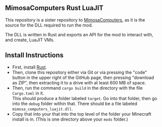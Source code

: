 ## MimosaComputers Rust LuaJIT

This repository is a sister repository to [MimosaComputers](https://github.com/ThatCodingGuy86/MimosaComputers), as it is the source for the DLL required to run the mod.

The DLL is written in Rust and exports an API for the mod to interact with, and create, LuaJIT VMs.

## Install Instructions
* First, install [Rust](https://www.rust-lang.org/tools/install).
* Then, clone this repository either via Git or via pressing the "code"
  button in the upper right of the GitHub page,
  then pressing "download as ZIP", then extracting it to a drive with at least 600 MB of space.
* Then, run the command `cargo build` in the directory with the file `Cargo.toml` in it.  
This should produce a folder labeled `target`. Go into that folder, then go into
  the `debug` folder within that. There should be a file labeled `mimosa_computers_luajit.dll`.
* Copy that into your that into the top level of the folder your Minecraft install is in. (This is one directory above your `mods` folder.) 